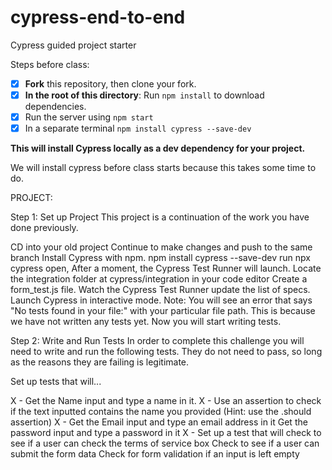 # cypress-end-to-end
Cypress guided project starter

Steps before class:
- [X] **Fork** this repository, then clone your fork.
- [X] **In the root of this directory**: Run `npm install` to download dependencies.
- [X] Run the server using `npm start` 
- [X] In a separate terminal `npm install cypress --save-dev`

**This will install Cypress locally as a dev dependency for your project.**


We will install cypress before class starts because this takes some time to do. 


PROJECT: 

Step 1: Set up Project
This project is a continuation of the work you have done previously.

 CD into your old project
 Continue to make changes and push to the same branch
 Install Cypress with npm. npm install cypress --save-dev
 run npx cypress open, After a moment, the Cypress Test Runner will launch.
 Locate the integration folder at cypress/integration in your code editor
 Create a form_test.js file.
 Watch the Cypress Test Runner update the list of specs.
 Launch Cypress in interactive mode.
Note: You will see an error that says "No tests found in your file:" with your particular file path. This is because we have not written any tests yet. Now you will start writing tests.

Step 2: Write and Run Tests
In order to complete this challenge you will need to write and run the following tests. They do not need to pass, so long as the reasons they are failing is legitimate.

Set up tests that will...

 X - Get the Name input and type a name in it.
 X - Use an assertion to check if the text inputted contains the name you provided (Hint: use the .should assertion)
 X - Get the Email input and type an email address in it
 Get the password input and type a password in it
 X - Set up a test that will check to see if a user can check the terms of service box
 Check to see if a user can submit the form data
 Check for form validation if an input is left empty
